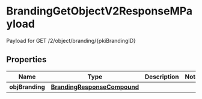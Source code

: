 

# BrandingGetObjectV2ResponseMPayload

Payload for GET /2/object/branding/{pkiBrandingID}

## Properties

| Name | Type | Description | Notes |
|------------ | ------------- | ------------- | -------------|
|**objBranding** | [**BrandingResponseCompound**](BrandingResponseCompound.md) |  |  |



